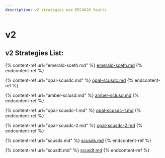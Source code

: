 ```yaml
---
description: v2 strategies use ERC4626 Vaults
---
```


# v2

## v2 Strategies List:

{% content-ref url="emerald-sceth.md" %}
[emerald-sceth.md](emerald-sceth.md)
{% endcontent-ref %}

{% content-ref url="opal-scusdc.md" %}
[opal-scusdc.md](opal-scusdc.md)
{% endcontent-ref %}

{% content-ref url="amber-sclusd.md" %}
[amber-sclusd.md](amber-sclusd.md)
{% endcontent-ref %}

{% content-ref url="opal-scusdc-1.md" %}
[opal-scusdc-1.md](opal-scusdc-1.md)
{% endcontent-ref %}

{% content-ref url="opal-scusdc-2.md" %}
[opal-scusdc-2.md](opal-scusdc-2.md)
{% endcontent-ref %}

{% content-ref url="scusds.md" %}
[scusds.md](scusds.md)
{% endcontent-ref %}

{% content-ref url="scusdt.md" %}
[scusdt.md](scusdt.md)
{% endcontent-ref %}

